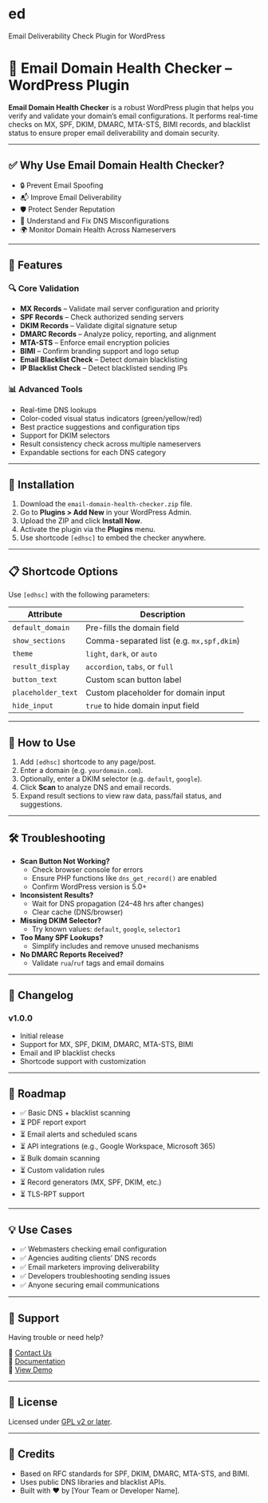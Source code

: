 # ed
Email Deliverability Check Plugin for WordPress

# 📧 Email Domain Health Checker – WordPress Plugin

**Email Domain Health Checker** is a robust WordPress plugin that helps you verify and validate your domain’s email configurations. It performs real-time checks on MX, SPF, DKIM, DMARC, MTA-STS, BIMI records, and blacklist status to ensure proper email deliverability and domain security.

---

## ✅ Why Use Email Domain Health Checker?

- 🔒 Prevent Email Spoofing
- 📬 Improve Email Deliverability
- 🛡 Protect Sender Reputation
- 🧠 Understand and Fix DNS Misconfigurations
- 🌍 Monitor Domain Health Across Nameservers

---

## 🚀 Features

### 🔍 Core Validation

- **MX Records** – Validate mail server configuration and priority
- **SPF Records** – Check authorized sending servers
- **DKIM Records** – Validate digital signature setup
- **DMARC Records** – Analyze policy, reporting, and alignment
- **MTA-STS** – Enforce email encryption policies
- **BIMI** – Confirm branding support and logo setup
- **Email Blacklist Check** – Detect domain blacklisting
- **IP Blacklist Check** – Detect blacklisted sending IPs

### 📊 Advanced Tools

- Real-time DNS lookups
- Color-coded visual status indicators (green/yellow/red)
- Best practice suggestions and configuration tips
- Support for DKIM selectors
- Result consistency check across multiple nameservers
- Expandable sections for each DNS category

---

## 🧩 Installation

1. Download the `email-domain-health-checker.zip` file.
2. Go to **Plugins > Add New** in your WordPress Admin.
3. Upload the ZIP and click **Install Now**.
4. Activate the plugin via the **Plugins** menu.
5. Use shortcode `[edhsc]` to embed the checker anywhere.

---

## 📋 Shortcode Options

Use `[edhsc]` with the following parameters:

| Attribute           | Description |
|---------------------|-------------|
| `default_domain`    | Pre-fills the domain field |
| `show_sections`     | Comma-separated list (e.g. `mx,spf,dkim`) |
| `theme`             | `light`, `dark`, or `auto` |
| `result_display`    | `accordion`, `tabs`, or `full` |
| `button_text`       | Custom scan button label |
| `placeholder_text`  | Custom placeholder for domain input |
| `hide_input`        | `true` to hide domain input field |

---

## 📘 How to Use

1. Add `[edhsc]` shortcode to any page/post.
2. Enter a domain (e.g. `yourdomain.com`).
3. Optionally, enter a DKIM selector (e.g. `default`, `google`).
4. Click **Scan** to analyze DNS and email records.
5. Expand result sections to view raw data, pass/fail status, and suggestions.

---

## 🛠 Troubleshooting

- **Scan Button Not Working?**
  - Check browser console for errors
  - Ensure PHP functions like `dns_get_record()` are enabled
  - Confirm WordPress version is 5.0+
- **Inconsistent Results?**
  - Wait for DNS propagation (24–48 hrs after changes)
  - Clear cache (DNS/browser)
- **Missing DKIM Selector?**
  - Try known values: `default`, `google`, `selector1`
- **Too Many SPF Lookups?**
  - Simplify includes and remove unused mechanisms
- **No DMARC Reports Received?**
  - Validate `rua`/`ruf` tags and email domains

---

## 📅 Changelog

### v1.0.0
- Initial release
- Support for MX, SPF, DKIM, DMARC, MTA-STS, BIMI
- Email and IP blacklist checks
- Shortcode support with customization

---

## 🧭 Roadmap

- ✅ Basic DNS + blacklist scanning
- ⏳ PDF report export
- ⏳ Email alerts and scheduled scans
- ⏳ API integrations (e.g., Google Workspace, Microsoft 365)
- ⏳ Bulk domain scanning
- ⏳ Custom validation rules
- ⏳ Record generators (MX, SPF, DKIM, etc.)
- ⏳ TLS-RPT support

---

## 💡 Use Cases

- ✅ Webmasters checking email configuration
- ✅ Agencies auditing clients’ DNS records
- ✅ Email marketers improving deliverability
- ✅ Developers troubleshooting sending issues
- ✅ Anyone securing email communications

---

## 💬 Support

Having trouble or need help?

📧 [Contact Us](https://yourpluginwebsite.com/contact)  
📘 [Documentation](https://yourpluginwebsite.com/docs)  
🎯 [View Demo](https://yourpluginwebsite.com/demo)

---

## 📝 License

Licensed under [GPL v2 or later](https://www.gnu.org/licenses/gpl-2.0.html).

---

## 🙌 Credits

- Based on RFC standards for SPF, DKIM, DMARC, MTA-STS, and BIMI.
- Uses public DNS libraries and blacklist APIs.
- Built with ❤️ by [Your Team or Developer Name].

